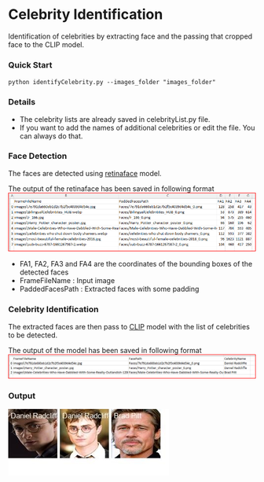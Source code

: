 # Celebrity Identification
Identification of celebrities by extracting face and the passing that cropped face to the CLIP model.

### Quick Start

```
python identifyCelebrity.py --images_folder "images_folder"
```
### Details
* The celebrity lists are already saved in celebrityList.py file.
* If you want to add the names of additional celebrities or edit the file. You can always do that.

### Face Detection
The faces are detected using [retinaface](https://github.com/serengil/retinaface) model.

The output of the retinaface has been saved in following format
![img.png](img.png)

* FA1, FA2, FA3 and FA4 are the coordinates of the bounding boxes of the detected faces
* FrameFileName : Input image
* PaddedFacesPath : Extracted faces with some padding

### Celebrity Identification
The extracted faces are then pass to [CLIP](https://github.com/openai/CLIP) model with the list of celebrities to be detected.

The output of the model has been saved in following format
![img_1.png](img_1.png)

### Output
![img_2.png](img_2.png)
